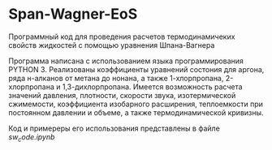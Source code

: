 # Span-Wagner-EoS
Программный код для проведения расчетов термодинамичеких свойств жидкостей с помощью уравнения Шпана-Вагнера

Программа написана с использованием языка программирования PYTHON 3. Реализованы коэффициенты уравнений состония для аргона, ряда н-алканов от метана до нонана, а также 1-хлорпропана, 2-хлорпропана и 1,3-дихлорпропана. Имеется возможность расчета значений давления, плотности, скорости звука, изотермической сжимемости, коэффициента изобарного расширения, теплоемкости при постоянном давлении и объеме, а также термодинамической кривизны.

Код и примереры его использования представлены в файле $sw_code.ipynb$
